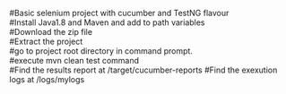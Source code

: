 #Basic selenium project with cucumber and TestNG flavour</br>
#Install Java1.8 and Maven and add to path variables</br>
#Download the zip file </br>
#Extract  the project</br>
#go to project root directory in command prompt.</br>
#execute mvn clean test command</br>
#Find the results report at /target/cucumber-reports
#Find the exexution logs  at /logs/mylogs

